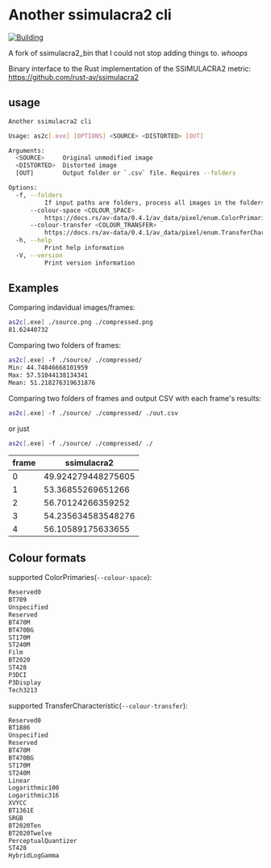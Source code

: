 # Another ssimulacra2 cli

[![Building](https://github.com/BuyMyMojo/ssimulacra2_bin/actions/workflows/rust.yml/badge.svg)](https://github.com/BuyMyMojo/ssimulacra2_bin/actions/workflows/rust.yml)

A fork of ssimulacra2_bin that I could not stop adding things to. *whoops*

<!-- [![Crates.io](https://img.shields.io/crates/v/ssimulacra2_rs?style=for-the-badge)](https://crates.io/crates/ssimulacra2_rs) -->
<!-- [![LICENSE](https://img.shields.io/crates/l/ssimulacra2_rs?style=for-the-badge)](https://github.com/rust-av/ssimulacra2_bin/blob/main/LICENSE) -->

Binary interface to the Rust implementation of the SSIMULACRA2 metric: <https://github.com/rust-av/ssimulacra2>

## usage

```bash
Another ssimulacra2 cli

Usage: as2c[.exe] [OPTIONS] <SOURCE> <DISTORTED> [OUT]

Arguments:
  <SOURCE>     Original unmodified image
  <DISTORTED>  Distorted image
  [OUT]        Output folder or `.csv` file. Requires --folders

Options:
  -f, --folders
          If input paths are folders, process all images in the folders. This assumes the files are named the same in both folders.
      --colour-space <COLOUR_SPACE>
          https://docs.rs/av-data/0.4.1/av_data/pixel/enum.ColorPrimaries.html for more info [default: bt709] [possible values: reserved0, bt709, unspecified, reserved, bt470m, bt470bg, st170m, st240m, film, bt2020, st428, p3dci, p3-display, tech3213]
      --colour-transfer <COLOUR_TRANSFER>
          https://docs.rs/av-data/0.4.1/av_data/pixel/enum.TransferCharacteristic.html for more info [default: srgb] [possible values: reserved0, bt1886, unspecified, reserved, bt470m, bt470bg, st170m, st240m, linear, logarithmic100, logarithmic316, xvycc, bt1361e, srgb, bt2020-ten, bt2020-twelve, perceptual-quantizer, st428, hybrid-log-gamma]
  -h, --help
          Print help information
  -V, --version
          Print version information
```

## Examples

Comparing indavidual images/frames:

```bash
as2c[.exe] ./source.png ./compressed.png
81.62440732
```

Comparing two folders of frames:

```bash
as2c[.exe] -f ./source/ ./compressed/
Min: 44.74846668101959
Max: 57.51044138134341
Mean: 51.218276319631876
```

Comparing two folders of frames and output CSV with each frame's results:

```bash
as2c[.exe] -f ./source/ ./compressed/ ./out.csv
```

or just

```bash
as2c[.exe] -f ./source/ ./compressed/ ./
```

| frame | ssimulacra2        |
| ----- | ------------------ |
| 0     | 49.924279448275605 |
| 1     | 53.36855269651266  |
| 2     | 56.70124266359252  |
| 3     | 54.235634583548276 |
| 4     | 56.10589175633655  |

## Colour formats

supported ColorPrimaries(`--colour-space`):

```txt
Reserved0
BT709
Unspecified
Reserved
BT470M
BT470BG
ST170M
ST240M
Film
BT2020
ST428
P3DCI
P3Display
Tech3213
```

supported TransferCharacteristic(`--colour-transfer`):

```txt
Reserved0
BT1886
Unspecified
Reserved
BT470M
BT470BG
ST170M
ST240M
Linear
Logarithmic100
Logarithmic316
XVYCC
BT1361E
SRGB
BT2020Ten
BT2020Twelve
PerceptualQuantizer
ST428
HybridLogGamma
```
